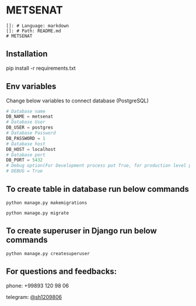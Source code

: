 # METSENAT

    []: # Language: markdown
    []: # Path: README.md
    # METSENAT

## Installation

pip install -r requirements.txt

## Env variables

Change below variables to connect database (PostgreSQL)

```python
# Database name
DB_NAME = metsenat
# Database User
DB_USER = postgres
# Database Password
DB_PASSWORD = 1
# Database host
DB_HOST = localhost
# Database port
DB_PORT = 5432
# Debug option(For Development process put True, for production level put False)
# DEBUG = True

```

## To create table in database run below commands

``` 
python manage.py makemigrations
```

``` 
python manage.py migrate
```     

## To create superuser in Django run below commands

```
python manage.py createsuperuser
```

## For questions and feedbacks:

phone: +99893 120 98 06

telegram: [@sh1209806](http://t.me/sh1209806)

